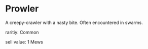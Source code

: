 # Prowler

A creepy-crawler with a nasty bite. Often encountered in swarms.

raritiy: Common

sell value: 1 Mews